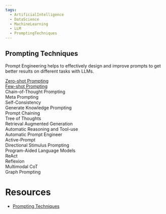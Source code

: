 ```yaml
---
tags:
  - ArtificialIntelligence
  - DataScience
  - MachineLearning
  - LLM
  - PromptingTechniques
---
```

## Prompting Techniques

<p>Prompt Engineering helps to effectively design and improve prompts to get better results on different tasks with LLMs.</p>

<div class="techniques-grid">
  <div class="technique-card"> <a href="Zero-shot Prompting.md">Zero-shot Prompting</a></div>
  <div class="technique-card"><a href="Few-shot Prompting">Few-shot Prompting</a></div>
  <div class="technique-card">Chain-of-Thought Prompting</div>
  <div class="technique-card">Meta Prompting</div>
  <div class="technique-card">Self-Consistency</div>
  <div class="technique-card">Generate Knowledge Prompting</div>
  <div class="technique-card">Prompt Chaining</div>
  <div class="technique-card">Tree of Thoughts</div>
  <div class="technique-card">Retrieval Augmented Generation</div>
  <div class="technique-card">Automatic Reasoning and Tool-use</div>
  <div class="technique-card">Automatic Prompt Engineer</div>
  <div class="technique-card">Active-Prompt</div>
  <div class="technique-card">Directional Stimulus Prompting</div>
  <div class="technique-card">Program-Aided Language Models</div>
  <div class="technique-card">ReAct</div>
  <div class="technique-card">Reflexion</div>
  <div class="technique-card">Multimodal CoT</div>
  <div class="technique-card">Graph Prompting</div>
</div>

# Resources
- [Prompting Techniques](https://www.promptingguide.ai/techniques)